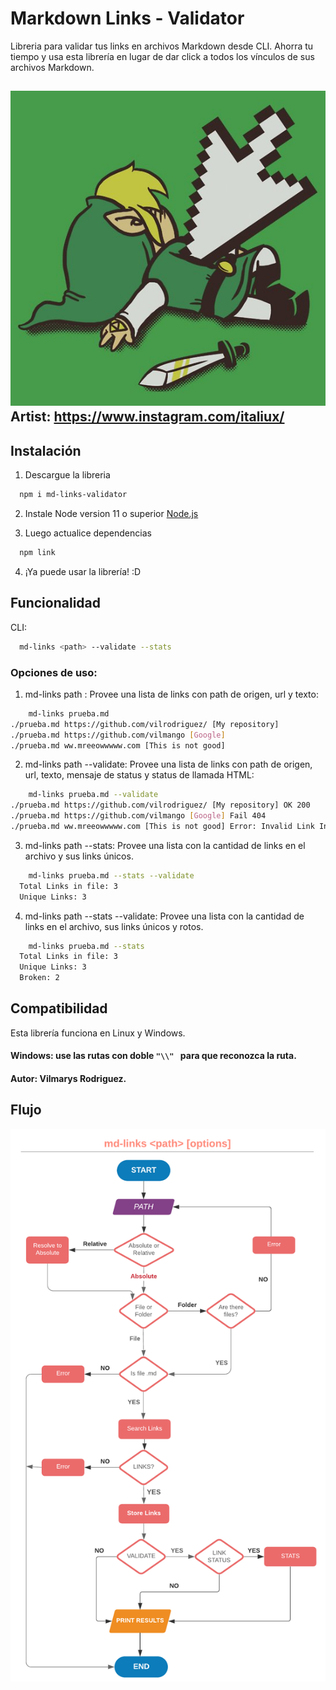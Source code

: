 # Markdown Links - Validator

Libreria para validar tus links en archivos Markdown desde CLI. 
Ahorra tu tiempo y usa esta librería en lugar de dar click a todos los vínculos de sus archivos Markdown.

![deadlink](https://raw.githubusercontent.com/vilrodriguez/LIM011-fe-md-links/master/img/fc%2C550x550%2Cgrass_green.jpg)
Artist: https://www.instagram.com/italiux/
----

## Instalación
1. Descargue la libreria
```sh
  npm i md-links-validator
```

2. Instale Node version 11 o superior
[Node.js](https://nodejs.org/es/download/)

3. Luego actualice dependencias
```sh
  npm link
```

4. ¡Ya puede usar la librería! :D
  
## Funcionalidad
CLI:
```sh
  md-links <path> --validate --stats
```

### Opciones de uso:

1.   md-links path : Provee una lista de links con path de origen, url y texto:
```sh
    md-links prueba.md 
./prueba.md https://github.com/vilrodriguez/ [My repository]
./prueba.md https://github.com/vilmango [Google]
./prueba.md ww.mreeowwwww.com [This is not good]
```
2.   md-links path --validate: Provee una lista de links con path de origen, url, texto, mensaje de status y status de llamada HTML:
```sh
    md-links prueba.md --validate
./prueba.md https://github.com/vilrodriguez/ [My repository] OK 200
./prueba.md https://github.com/vilmango [Google] Fail 404
./prueba.md ww.mreeowwwww.com [This is not good] Error: Invalid Link Invalid
```
3.   md-links path --stats: Provee una lista con la cantidad de links en el archivo y sus links únicos.
```sh
    md-links prueba.md --stats --validate
  Total Links in file: 3 
  Unique Links: 3
```
4.   md-links path --stats --validate: Provee una lista con la cantidad de links en el archivo, sus links únicos y rotos.
```sh
    md-links prueba.md --stats
  Total Links in file: 3 
  Unique Links: 3
  Broken: 2
```

## Compatibilidad 

Esta librería funciona en Linux y Windows.
#### Windows: use las rutas con doble ```"\\" ``` para que reconozca la ruta.

#### Autor: Vilmarys Rodriguez. 


## Flujo

![md-links](https://raw.githubusercontent.com/vilrodriguez/LIM011-fe-md-links/master/img/MD-LINKS%20Laboratoria%20VILMA.png)

